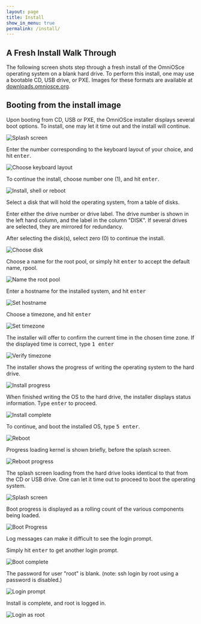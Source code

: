 ```yaml
---
layout: page
title: Install
show_in_menu: true
permalink: /install/
---
```


## A Fresh Install Walk Through

The following screen shots step through a fresh install of the
OmniOSce operating system on a blank hard drive. To perform this
install, one may use a bootable CD, USB drive, or PXE.  Images
for these formats are available at
[downloads.omniosce.org](https://downloads.omniosce.org/media/stable/).

## Booting from the install image

Upon booting from CD, USB or PXE, the OmniOSce installer
displays several boot options.  To install, one may let it
time out and the install will continue.

![Splash screen](../assets/images/install_48_48.png?raw=true "Splash screen")

Enter the number corresponding to the keyboard layout of your
choice, and hit <kbd>enter</kbd>.

![Choose keyboard layout](../assets/images/install_50_14.png?raw=true "Choose keyboard layout")

To continue the install, choose number one (1), and hit <kbd>enter</kbd>.

![Install, shell or reboot](../assets/images/install_50_24.png?raw=true "Install, shell or reboot")

Select a disk that will hold the operating system, from a table
of disks.

Enter either the drive number or drive label.  The drive number
is shown in the left hand column, and the label in the column
"DISK".  If several drives are selected, they are mirrored for
redundancy.

After selecting the disk(s), select zero (0) to continue the
install.

![Choose disk](../assets/images/install_50_37.png?raw=true "Choose disk")

Choose a name for the root pool, or simply hit <kbd>enter</kbd>
to accept the default name, rpool.

![Name the root pool](../assets/images/install_51_21.png?raw=true "Name the root pool")

Enter a hostname for the installed system, and hit <kbd>enter</kbd>

![Set hostname](../assets/images/install_51_29.png?raw=true "Set hostname")

Choose a timezone, and hit <kbd>enter</kbd>

![Set timezone](../assets/images/install_51_38.png?raw=true "Set timezone")

The installer will offer to confirm the current time in the chosen time zone.
If the displayed time is correct, type <kbd>1 enter</kbd>

![Verify timezone](../assets/images/install_52_37.png?raw=true "Verify timezone")

The installer shows the progress of writing the operating system to the hard drive.

![Install progress](../assets/images/install_52_55.png?raw=true "Install progress")

When finished writing the OS to the hard drive, the installer
displays status information. Type <kbd>enter</kbd> to proceed.

![Install complete](../assets/images/install_55_20.png?raw=true "Install complete")

To continue, and boot the installed OS, type <kbd>5 enter</kbd>.

![Reboot](../assets/images/install_55_36.png?raw=true "Reboot")

Progress loading kernel is shown briefly, before the splash screen.

![Reboot progress](../assets/images/install_57_06.png?raw=true "Reboot progress")

The splash screen loading from the hard drive looks identical to
that from the CD or USB drive. One can let it time out to
proceed to boot the operating system.

![Splash screen](../assets/images/install_57_08.png?raw=true "Splash screen")

Boot progress is displayed as a rolling count of the
various components being loaded.

![Boot Progress](../assets/images/install_57_34.png?raw=true "Boot Progress")

Log messages can make it difficult to see the login prompt.

Simply hit <kbd>enter</kbd> to get another login prompt.

![Boot complete](../assets/images/install_58_31.png?raw=true "Boot complete")

The password for user "root" is blank.   (note: ssh login by root
using a password is disabled.)

![Login prompt](../assets/images/install_58_47.png?raw=true "Login prompt")

Install is complete, and root is logged in.

![Login as root](../assets/images/install_59_11.png?raw=true "Login as root")

